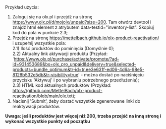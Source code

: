 Przykład użycia:
 
1) Zaloguj się na olx.pl i przejdź na stronę https://www.olx.pl/d/mojolx/unpaid?size=200. Tam otwórz devtool i znajdź html element z atrybutem data-testid="inventory-list". Skopiuj kod do pola w punkcie 2.3;
2) Przejdź na stronę https://mettelbach.github.io/olx-product-reactivation/ i uzupełnij wszystkie pola:</br>
  2.1) Ilość produktów do pominięcia (Domyślnie 0);</br>
  2.2) Aktualny link aktywacji produktu (Przyład: 'https://www.olx.pl/purchase/activate/promote/?ad-id=931453689&bs=olx_pro_unpaid&delivery=true&selected-products=bundle_optimum&tr-id=tr.ee3e631f-ed06-4d6a-98e5-8128b532e5db&tr-visibility=true' - można dostać po naciśnięciu przycisku 'Aktywuj' i po wybraniu potrzebnego przedłużenia);</br>
  2.3) HTML kod aktualnych produktów (Przykład: https://github.com/MettelBach/olx-product-reactivation/blob/main/olx.txt);</br>
3) Nacisnij 'Submit', żeby dostać wszystkie zgenerowane linki do reaktywacji produktów.

<strong>Uwaga: jeśli produktów jest więcej niż 200, trzeba przejść na inną stronę i wykonać wszystkie punkty od początku </strong>